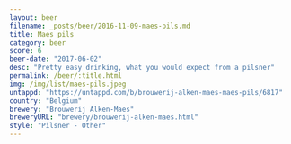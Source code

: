 ```yaml
---
layout: beer
filename: _posts/beer/2016-11-09-maes-pils.md
title: Maes pils
category: beer
score: 6
beer-date: "2017-06-02"
desc: "Pretty easy drinking, what you would expect from a pilsner"
permalink: /beer/:title.html
img: /img/list/maes-pils.jpeg
untappd: "https://untappd.com/b/brouwerij-alken-maes-maes-pils/6817"
country: "Belgium"
brewery: "Brouwerij Alken-Maes"
breweryURL: "brewery/brouwerij-alken-maes.html"
style: "Pilsner - Other"
---
```

